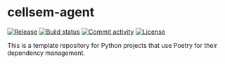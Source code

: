 # cellsem-agent

[![Release](https://img.shields.io/github/v/release/hkir-dev/cellsem-agent)](https://img.shields.io/github/v/release/hkir-dev/cellsem-agent)
[![Build status](https://img.shields.io/github/actions/workflow/status/hkir-dev/cellsem-agent/main.yml?branch=main)](https://github.com/hkir-dev/cellsem-agent/actions/workflows/main.yml?query=branch%3Amain)
[![Commit activity](https://img.shields.io/github/commit-activity/m/hkir-dev/cellsem-agent)](https://img.shields.io/github/commit-activity/m/hkir-dev/cellsem-agent)
[![License](https://img.shields.io/github/license/hkir-dev/cellsem-agent)](https://img.shields.io/github/license/hkir-dev/cellsem-agent)

This is a template repository for Python projects that use Poetry for their dependency management.
